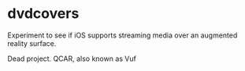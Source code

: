 # dvdcovers
Experiment to see if iOS supports streaming media over an augmented reality surface.

Dead project. QCAR, also known as Vuf
